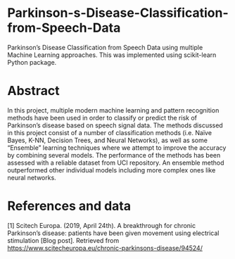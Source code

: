 # Parkinson-s-Disease-Classification-from-Speech-Data
Parkinson’s Disease Classification from Speech Data using multiple 
Machine Learning approaches. This was implemented using scikit-learn Python package.

# Abstract
In this project, multiple modern machine learning and pattern 
recognition methods have been used in order to classify or predict the 
risk of Parkinson’s disease based on speech signal data. The methods 
discussed in this project consist of a number of classification methods 
(i.e. Naïve Bayes, K-NN, Decision Trees, and Neural Networks), as well 
as some “Ensemble” learning techniques where we attempt to improve the 
accuracy by combining several models. The performance of the methods has 
been assessed with a reliable dataset from UCI repository. An ensemble 
method outperformed other individual models including more complex ones 
like neural networks.

# References and data
\[1\]	Scitech Europa. (2019, April 24th). A breakthrough for chronic 
Parkinson’s disease: patients have been given movement using electrical 
stimulation [Blog post]. Retrieved from
https://www.scitecheuropa.eu/chronic-parkinsons-disease/94524/


